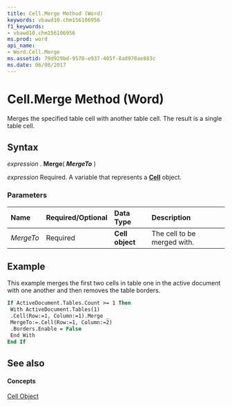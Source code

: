 ```yaml
---
title: Cell.Merge Method (Word)
keywords: vbawd10.chm156106956
f1_keywords:
- vbawd10.chm156106956
ms.prod: word
api_name:
- Word.Cell.Merge
ms.assetid: 79d929bd-9578-e937-405f-8ad970ae883c
ms.date: 06/08/2017
---
```



# Cell.Merge Method (Word)

Merges the specified table cell with another table cell. The result is a single table cell.


## Syntax

 _expression_ . **Merge**( **_MergeTo_** )

 _expression_ Required. A variable that represents a **[Cell](Word.Cell.md)** object.


### Parameters



|**Name**|**Required/Optional**|**Data Type**|**Description**|
|:-----|:-----|:-----|:-----|
| _MergeTo_|Required| **Cell object**|The cell to be merged with.|

## Example

This example merges the first two cells in table one in the active document with one another and then removes the table borders.


```vb
If ActiveDocument.Tables.Count >= 1 Then 
 With ActiveDocument.Tables(1) 
 .Cell(Row:=1, Column:=1).Merge _ 
 MergeTo:=.Cell(Row:=1, Column:=2) 
 .Borders.Enable = False 
 End With 
End If
```


## See also


#### Concepts


[Cell Object](Word.Cell.md)

